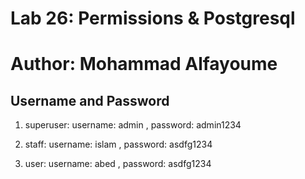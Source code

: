 # Lab 26: Permissions & Postgresql

# Author: Mohammad Alfayoume

## Username and Password

1. superuser: username: admin , password: admin1234

2. staff: username: islam , password: asdfg1234

3. user: username: abed , password: asdfg1234

